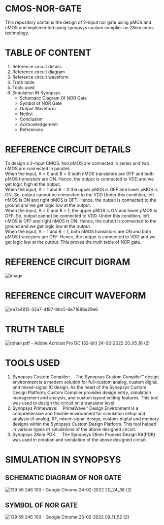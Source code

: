 # CMOS-NOR-GATE
This repository contains the design of 2-input nor gate using pMOS and nMOS and implemented using synopsys custom complier on 28nm cmos technology.
# TABLE OF CONTENT

1. Reference circuit details</br>
2. Reference circuit diagram</br>
3. Reference circuit waveform</br>
4. Truth table</br>
5. Tools used</br>
6. Simulation IN Synopsys</br>
   -  Schematic Diagram Of NOR Gate</br>
   - Symbol of NOR Gate</br>
   - Output Waveform</br>
   - Netlist</br>
   - Conclusion</br>
   - Acknowledgement</br>
   - References</br>
# REFERENCE CIRCUIT DETAILS

To design a 2-input CMOS, two pMOS are connected in series and two
nMOS are connected in parallel.</br>
When the input, A = 0 and B = 0 both nMOS transistors are OFF and
both pMOS transistors are ON. Hence, the output is
connected to VDD and we get logic high at the output.</br>
 When the input, A = 1 and B = 0 the upper pMOS is OFF and lower
pMOS is ON. So, output cannot be connected to the VDD
Under this condition, left nMOS is ON and right nMOS is
OFF. Hence, the output is connected to the ground and we
get logic low at the output.</br>
When the input, A = 0 and B = 1, the upper pMOS is ON and lower
pMOS is OFF. So, output cannot be connected to VDD. Under
this condition, left nMOS is OFF and right nMOS is ON.
Hence, the output is connected to the ground and we get
logic low at the output.</br>
When the input, A = 1 and B = 1, both nMOS transistors are ON and
both pMOS transistors are OFF. Hence, the output is
connected to VDD and we get logic low at the output. This
proves the truth table of NOR gate.</br> 

# REFERENCE CIRCUIT DIGRAM

![image](https://user-images.githubusercontent.com/100359672/155544322-f8d1c05b-d9ce-4145-8b5f-02988efcc8a7.png)


# REFERENCE CIRCUIT WAVEFORM
![ee7a4915-32a7-4187-90c5-6e71686a29e6](https://user-images.githubusercontent.com/100359672/155647645-84865a5a-7788-40b9-a1c8-487119d7a5ec.jpg)

# TRUTH TABLE

![rohan pdf - Adobe Acrobat Pro DC (32-bit) 24-02-2022 20_05_18 (2)](https://user-images.githubusercontent.com/100359672/155544981-ee5535a9-67af-4a46-a8d5-287a546da467.png)

# TOOLS USED
1. Synopsys Custom Compiler:  The Synopsys Custom Compiler™ design environment is a modern solution for full-custom analog, custom digital, and mixed-signal IC design. As the heart of the Synopsys Custom Design Platform, Custom Compiler provides design entry, simulation management and analysis, and custom layout editing features. This tool was used to design the circuit on a transistor level.</br>
2. Synopsys Primewave:  PrimeWave™ Design Environment is a comprehensive and flexible environment for simulation setup and analysis of analog, RF, mixed-signal design, custom-digital and memory designs within the Synopsys Custom Design Platform. This tool helped in various types of simulations of the above designed circuit.</br>
3. Synopsys 28nm PDK:  The Synopsys 28nm Process Design Kit(PDK) was used in creation and simulation of the above designed circuit.</br>

# SIMULATION IN SYNOPSYS

## SCHEMATIC DIAGRAM OF NOR GATE

![139 59 246 100 - Google Chrome 24-02-2022 20_24_36 (2)](https://user-images.githubusercontent.com/100359672/155564256-b61fe868-4250-4d21-89ca-4414d22f1472.png)

## SYMBOL OF NOR GATE
![139 59 246 100 - Google Chrome 25-02-2022 09_11_52 (2)](https://user-images.githubusercontent.com/100359672/155649522-63d1646c-3545-466d-a11d-5222c116f256.png)

##


